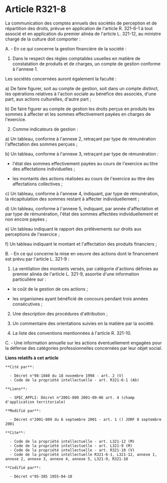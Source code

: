 # Article R321-8

La communication des comptes annuels des sociétés de perception et de répartition des droits, prévue en application de
l'article R. 321-6-1 à tout associé et en application du premier alinéa de l'article L. 321-12, au ministre chargé de la
culture doit comporter :

A. - En ce qui concerne la gestion financière de la société :

1. Dans le respect des règles comptables usuelles en matière de constatation de produits et de charges, un compte de gestion
conforme à l'annexe 1. 

Les sociétés concernées auront également la faculté :

a) De faire figurer, soit au compte de gestion, soit dans un compte distinct, les opérations relatives à l'action sociale au
bénéfice des associés, d'une part, aux actions culturelles, d'autre part ;

b) De faire figurer au compte de gestion les droits perçus en produits les sommes à affecter et les sommes effectivement
payées en charges de l'exercice.

2. Comme indicateurs de gestion :

a) Un tableau, conforme à l'annexe 2, retraçant par type de rémunération l'affectation des sommes perçues ;

b) Un tableau, conforme à l'annexe 3, retraçant par type de rémunération :

- l'état des sommes effectivement payées au cours de l'exercice au titre des affectations individuelles ;

- les montants des actions réalisées au cours de l'exercice au titre des affectations collectives ;

c) Un tableau, conforme à l'annexe 4, indiquant, par type de rémunération, la récapitulation des sommes restant à affecter
individuellement ;

d) Un tableau, conforme à l'annexe 5, indiquant, par année d'affectation et par type de rémunération, l'état des sommes
affectées individuellement et non encore payées ;

e) Un tableau indiquant le rapport des prélèvements sur droits aux perceptions de l'exercice ;

f) Un tableau indiquant le montant et l'affectation des produits financiers ;

B. - En ce qui concerne la mise en oeuvre des actions dont le financement est prévu par l'article L. 321-9 :

1. La ventilation des montants versés, par catégorie d'actions définies au premier alinéa de l'article L. 321-9, assortie
d'une information particulière sur :

- le coût de la gestion de ces actions ;

- les organismes ayant bénéficié de concours pendant trois années consécutives ;

2. Une description des procédures d'attribution ;

3. Un commentaire des orientations suivies en la matière par la société.

4. La liste des conventions mentionnées à l'article R. 321-10.

C. - Une information annuelle sur les actions éventuellement engagées pour la défense des catégories professionnelles
concernées par leur objet social.

**Liens relatifs à cet article**

	**Cité par**:

	  - Décret n°98-1040 du 18 novembre 1998 - art. 2 (V)
	  - Code de la propriété intellectuelle - art. R321-6-1 (Ab)

	**Liens**:

	  - SPEC_APPLI: Décret n°2001-809 2001-09-06 art. 4 (champ d'application territoriale)

	**Modifié par**:

	  - Décret n°2001-809 du 6 septembre 2001 - art. 1 () JORF 8 septembre 2001

	**Cite**:

	  - Code de la propriété intellectuelle - art. L321-12 (M)
	  - Code de la propriété intellectuelle - art. L321-9 (M)
	  - Code de la propriété intellectuelle - art. R321-10 (V)
	  - Code de la propriété intellectuelle R321-6-1, L321-12, annexe 1, annexe 2, annexe 3, annexe 4, annexe 5, L321-9, R321-10

	**Codifié par**:

	  - Décret n°95-385 1955-04-10
